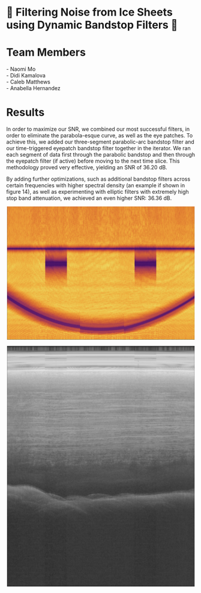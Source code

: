 # :ice_cube: Filtering Noise from Ice Sheets using Dynamic Bandstop Filters :ice_cube:

<h1> Team Members </h1>
- Naomi Mo <br>
- Didi Kamalova <br>
- Caleb Matthews <br>
- Anabella Hernandez <br>

<h1> Results </h1>
In order to maximize our SNR, we combined our most successful filters, in order to eliminate the parabola-esque curve, as well as the eye patches. To achieve this, we added our three-segment parabolic-arc bandstop filter and our time-triggered eyepatch bandstop filter together in the iterator. We ran each segment of data first through the parabolic bandstop and then through the eyepatch filter (if active) before moving to the next time slice. This methodology proved very effective, yielding an SNR of 36.20 dB. <br>

By adding further optimizations, such as additional bandstop filters across certain frequencies with higher spectral density (an example if shown in figure 14), as well as experimenting with elliptic filters with extremely high stop band attenuation, we achieved an even higher SNR: 36.36 dB.

<p align="center">
  <img src="media/final_spectrogram.png" title="Final Spectrogram" width = "500">
</p>
<p align="center">
  <img src="media/final_radargram.png" title="Final Radargram" width = "500">
</p>
